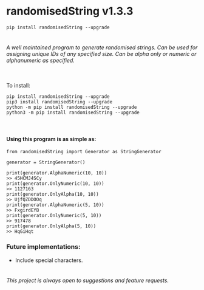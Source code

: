 # randomisedString v1.3.3

```pip install randomisedString --upgrade```


###### <br>A well maintained program to generate randomised strings. Can be used for assigning unique IDs of any specified size. Can be alpha only or numeric or alphanumeric as specified.


<br>To install: 
```
pip install randomisedString --upgrade
pip3 install randomisedString --upgrade
python -m pip install randomisedString --upgrade
python3 -m pip install randomisedString --upgrade
```


#### <br><br>Using this program is as simple as:
```
from randomisedString import Generator as StringGenerator

generator = StringGenerator()

print(generator.AlphaNumeric(10, 10))
>> 45HCMJ4SCy
print(generator.OnlyNumeric(10, 10))
>> 1127163
print(generator.OnlyAlpha(10, 10))
>> UjfQZDDOOq
print(generator.AlphaNumeric(5, 10))
>> FxgirdEYB
print(generator.OnlyNumeric(5, 10))
>> 917478
print(generator.OnlyAlpha(5, 10))
>> HqGiHqt
```


### Future implementations:
* Include special characters.


###### <br>This project is always open to suggestions and feature requests.